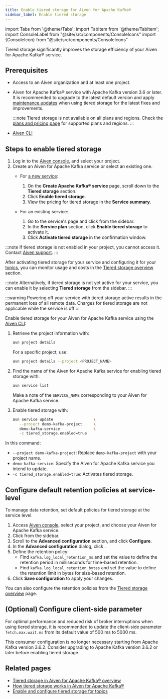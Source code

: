 ```yaml
---
title: Enable tiered storage for Aiven for Apache Kafka®
sidebar_label: Enable tiered storage
---
```


import Tabs from '@theme/Tabs';
import TabItem from '@theme/TabItem';
import ConsoleLabel from "@site/src/components/ConsoleIcons"
import {ConsoleIcon} from "@site/src/components/ConsoleIcons"

Tiered storage significantly improves the storage efficiency of your Aiven for Apache Kafka® service.

## Prerequisites

- Access to an Aiven organization and at least one project.
- Aiven for Apache Kafka® service with Apache Kafka version 3.6 or later. It is
  recommended to upgrade to the latest default version and apply
  [maintenance updates](/docs/platform/concepts/maintenance-window#maintenance-updates)
  when using tiered storage for the latest fixes and improvements.

    :::note
    Tiered storage is not available on all plans and regions. Check the
    [plans and pricing page](https://aiven.io/pricing?product=kafka)
    for supported plans and regions.
    :::

- [Aiven CLI](/docs/tools/cli)

## Steps to enable tiered storage

<Tabs groupId="setup">
<TabItem value="Console" label="Console" default>

1. Log in to the [Aiven console](https://console.aiven.io/), and select
   your project.
1. Create an Aiven for Apache Kafka service or select an
   existing one.
   - For [a new service](/docs/platform/howto/create_new_service):

     1. On the **Create Apache Kafka® service** page, scroll down to
        the **Tiered storage** section.
     1. Click **Enable tiered storage**.
     1. View the pricing for tiered storage in the **Service summary**.
   - For an existing service:
     1. Go to the service's <ConsoleLabel name="overview"/> page and
        click <ConsoleLabel name="service settings"/> from the sidebar.
     1. In the **Service plan** section, click **Enable tiered storage**
        to activate it.
     1. Click **Activate tiered storage** in the confirmation window.

:::note
If tiered storage is not enabled in your project, you cannot access it.
Contact [Aiven support](mailto:support@aiven.io).
:::


After activating tiered storage for your service and configuring it for your
[topics](/docs/products/kafka/howto/configure-topic-tiered-storage), you can monitor
usage and costs in the
[Tiered storage overview](/docs/products/kafka/howto/tiered-storage-overview-page) section.

:::note
Alternatively, if tiered storage is not yet active for your service, you can enable
it by selecting **Tiered storage** from the sidebar.
:::

:::warning
Powering off your service with tiered storage active results in the permanent loss
of all remote data. Charges for tiered storage are not applicable while the
service is off
:::

</TabItem>
<TabItem value="CLI" label="CLI">

Enable tiered storage for your Aiven for Apache Kafka service using
the [Aiven CLI](/docs/tools/cli):

1. Retrieve the project information with:

   ```bash
   avn project details
   ```

   For a specific project, use:

   ```bash
   avn project details --project <PROJECT_NAME>
   ```

1. Find the name of the Aiven for Apache Kafka service for enabling tiered storage with:

   ```bash
   avn service list
   ```

   Make a note of the `SERVICE_NAME` corresponding to your Aiven for
   Apache Kafka service.

1. Enable tiered storage with:

   ```bash
   avn service update                  \
      --project demo-kafka-project     \
      demo-kafka-service               \
      -c tiered_storage.enabled=true
   ```

In this command:

-  `--project demo-kafka-project`: Replace `demo-kafka-project` with
   your project name.
-  `demo-kafka-service`: Specify the Aiven for Apache Kafka service you
   intend to update.
-  `-c tiered_storage.enabled=true`: Activates tiered storage.

</TabItem>
</Tabs>

## Configure default retention policies at service-level

To manage data retention, set default policies for tiered storage at
the service level.

1. Access [Aiven console](https://console.aiven.io/), select your
   project, and choose your Aiven for Apache Kafka service.
1. Click <ConsoleLabel name="service settings"/> from the sidebar.
1. Scroll to the **Advanced configuration** section, and click **Configure**.
1. In the **Advanced configuration** dialog, click <ConsoleLabel name="addadvancedconfiguration" />.
1. Define the retention policy:
   -   Find `kafka.log_local_retention_ms` and set the value to define
       the retention period in milliseconds for time-based retention.
   -   Find `kafka.log_local_retention_bytes` and set the value to
       define the retention limit in bytes for size-based retention.
1. Click **Save configuration** to apply your changes.

You can also configure the retention policies from the
[Tiered storage overview](/docs/products/kafka/howto/tiered-storage-overview-page#modify-retention-polices) page.

## (Optional) Configure client-side parameter

For optimal performance and reduced risk of broker interruptions when
using tiered storage, it is recommended to update the client-side
parameter `fetch.max.wait.ms` from its default value of 500 ms to 5000 ms.

This consumer configuration is no longer necessary starting from Apache Kafka
version 3.6.2. Consider upgrading to Apache Kafka version 3.6.2 or later before
enabling tiered storage.

## Related pages

- [Tiered storage in Aiven for Apache Kafka® overview](/docs/products/kafka/concepts/kafka-tiered-storage)
- [How tiered storage works in Aiven for Apache Kafka®](/docs/products/kafka/concepts/tiered-storage-how-it-works)
- [Enable and configure tiered storage for topics](/docs/products/kafka/howto/configure-topic-tiered-storage)
